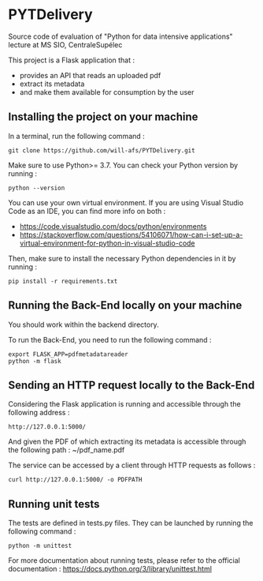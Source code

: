 PYTDelivery
===========
Source code of evaluation of "Python for data intensive applications" lecture at MS SIO, CentraleSupélec

This project is a Flask application that :
* provides an API that reads an uploaded pdf
* extract its metadata
* and make them available for consumption by the user

Installing the project on your machine
--------------------------------------
In a terminal, run the following command :

    git clone https://github.com/will-afs/PYTDelivery.git

Make sure to use Python>= 3.7.
You can check your Python version by running :

    python --version

You can use your own virtual environment.
If you are using Visual Studio Code as an IDE, you can find more info on both : 

* https://code.visualstudio.com/docs/python/environments
* https://stackoverflow.com/questions/54106071/how-can-i-set-up-a-virtual-environment-for-python-in-visual-studio-code

Then, make sure to install the necessary Python dependencies in it by running :
    
    pip install -r requirements.txt

Running the Back-End locally on your machine
--------------------------------------------
You should work within the backend directory.

To run the Back-End, you need to run the following command :

    export FLASK_APP=pdfmetadatareader
    python -m flask
    
Sending an HTTP request locally to the Back-End
-----------------------------------------------
Considering the Flask application is running and accessible through the following address :

    http://127.0.0.1:5000/
    
And given the PDF of which extracting its metadata is accessible through the following path : ~/pdf_name.pdf

The service can be accessed by a client through HTTP requests as follows :

    curl http://127.0.0.1:5000/ -o PDFPATH
    
Running unit tests
------------------
The tests are defined in tests.py files.
They can be launched by running the following command :

    python -m unittest
    
For more documentation about running tests, please refer to the official documentation : https://docs.python.org/3/library/unittest.html

